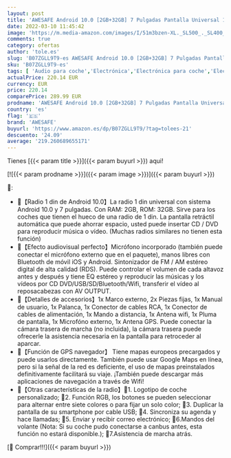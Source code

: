```yaml
---
layout: post
title: 'AWESAFE Android 10.0 [2GB+32GB] 7 Pulgadas Pantalla Universal 1 DIN Radio  Autoradio 1 DIN con CD DVD/WiFi/Navegador GPS/Bluetooth/Mandos Volantes/RDS/USB/SD/Subwoofer/Mirror Link'
date: 2022-03-10 11:45:42
image: 'https://m.media-amazon.com/images/I/51m3bzen-XL._SL500_._SL400_.jpg'
comments: true
category: ofertas
author: 'tole.es'
slug: 'B07ZGLL9T9-es AWESAFE Android 10.0 [2GB+32GB] 7 Pulgadas Pantalla...'
sku: 'B07ZGLL9T9-es'
tags: [ 'Audio para coche','Electrónica','Electrónica para coche','Electrónica para vehículos','Radios para coche','android','awesafe', ]
actualPrice: 220.14 EUR
currency: EUR
price: 220.14
comparePrice: 289.99 EUR
prodname: 'AWESAFE Android 10.0 [2GB+32GB] 7 Pulgadas Pantalla Universal 1 DIN Radio  Autoradio 1 DIN con CD DVD/WiFi/Navegador GPS/Bluetooth/Mandos Volantes/RDS/USB/SD/Subwoofer/Mirror Link'
country: 'es'
flag: '🇪🇸'
brand: 'AWESAFE'
buyurl: 'https://www.amazon.es/dp/B07ZGLL9T9/?tag=tolees-21'
descuento: '24.09'
average: '219.260689655171'
---
```


Tienes [{{< param title >}}]({{< param buyurl >}}) aqui!

[![{{< param prodname >}}]({{< param image >}})]({{< param buyurl >}})

🔎:

- 🚗【Radio 1 din de Android 10.0】La radio 1 din universal con sistema Android 10.0 y 7 pulgadas. Con RAM: 2GB, ROM: 32GB. Sirve para los coches que tienen el hueco de una radio de 1 din. La pantalla retráctil automática que puede ahorrar espacio, usted puede insertar CD / DVD para reproducir música o vídeo. (Muchas radios similares no tienen esta función)
- 🚗【Efecto audiovisual perfecto】Micrófono incorporado (también puede conectar el micrófono externo que en el paquete), manos libres con Bluetooth de móvil iOS y Android. Sintonizador de FM / AM estéreo digital de alta calidad (RDS). Puede controlar el volumen de cada altavoz antes y después y tiene EQ estéreo y reproducir las músicas y los vídeos por CD DVD/USB/SD/Bluetooth/Wifi, transferir el vídeo al reposacabezas con AV OUTPUT.
- 🚗【Detalles de accesorios】1x Marco externo, 2x Piezas fijas, 1x Manual de usuario, 1x Palanca, 1x Conector de cables RCA, 1x Conector de cables de alimentación, 1x Mando a distancia, 1x Antena wifi, 1x Pluma de pantalla, 1x Microfóno externo, 1x Antena GPS. Puede conectar la cámara trasera de marcha (no incluida), la cámara trasera puede ofrecerle la asistencia necesaria en la pantalla para retroceder al aparcar.
- 🚗【Función de GPS navegador】 Tiene mapas europeos precargados y puede usarlos directamente. También puede usar Google Maps en línea, pero si la señal de la red es deficiente, el uso de mapas preinstalados definitivamente facilitará su viaje. ¡También puede descargar más aplicaciones de navegación a través de Wifi!
- 🚗【Otras características de la radio】🌟1. Logotipo de coche personalizado; 🌟2. Función RGB, los botones se pueden seleccionar para alternar entre siete colores o para fijar un solo color; 🌟3. Duplicar la pantalla de su smartphone por cable USB; 🌟4. Sincroniza su agenda y hace llamadas; 🌟5. Enviar y recibir correo electrónico; 🌟6.Mandos del volante (Nota: Si su coche pudo conectarse a canbus antes, esta función no estará disponible.); 🌟7.Asistencia de marcha atrás.

[🛒 Comprar!!!]({{< param buyurl >}})
